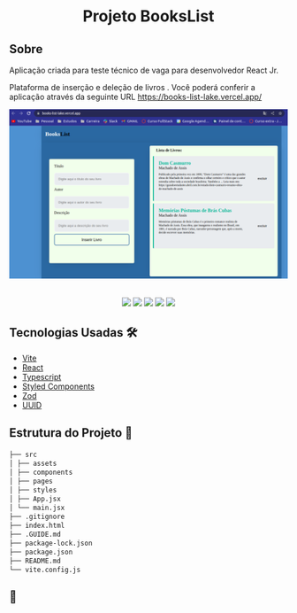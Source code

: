 <h1 align="center">Projeto BooksList</h1>

## Sobre

Aplicação criada para teste técnico de vaga para desenvolvedor React Jr.

Plataforma de inserção e deleção de livros .
Você poderá conferir a aplicação através da seguinte URL https://books-list-lake.vercel.app/

<div align="center">
<img src="./src/assets/bookList.png" width="600px">

</div> <br>

<p align="center">
<img src="https://img.shields.io/badge/vite-white?style=for-the-badge&logo=vite&logoColor=8B73FE"></img>
<img src="https://img.shields.io/badge/react-white?style=for-the-badge&logo=vite&logoColor=8B73FE"></img>
<img src="https://img.shields.io/badge/typescript-white?style=for-the-badge&logo=typescript&logoColor=8B73FE"></img>
<img src="https://img.shields.io/badge/Styled--Components-444?style=for-the-badge&logo=styled-components&logoColor=white"></img>
<img src="https://img.shields.io/badge/React--Hook--Form-gold?style=for-the-badge&logo=react&logoColor=black"></img>

</p>

## Tecnologias Usadas 🛠️

- [Vite](https://vitejs.dev)
- [React](https://react.dev/)
- [Typescript](https://www.typescriptlang.org/)
- [Styled Components](https://styled-components.com/)
- [Zod](https://zod.dev/)
- [UUID](https://www.npmjs.com/package/uuid)

## Estrutura do Projeto 📂

```
├── src
│ ├── assets
│ ├── components
│ ├── pages
│ ├── styles
│ ├── App.jsx
│ └── main.jsx
├── .gitignore
├── index.html
├── .GUIDE.md
├── package-lock.json
├── package.json
├── README.md
└── vite.config.js
```

## 💛

<br>
